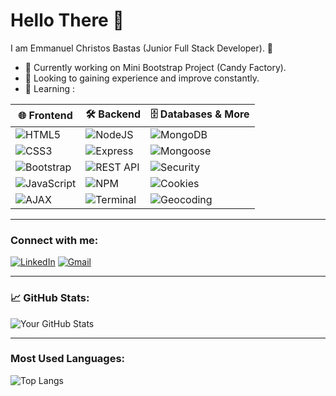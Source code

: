 # Hello There 👋

I am Emmanuel Christos Bastas (Junior Full Stack Developer). 🚀  
- 🔭 Currently working on Mini Bootstrap Project (Candy Factory).
- 👯 Looking to gaining experience and improve constantly. 
- 🌱 Learning :

| 🌐 **Frontend**                               | 🛠️ **Backend**                    | 🗄️ **Databases & More**                |
|-----------------------------------------------|-----------------------------------|-----------------------------------------|
| ![HTML5](https://img.shields.io/badge/HTML5-E34F26?style=for-the-badge&logo=html5&logoColor=white)  | ![NodeJS](https://img.shields.io/badge/Node.js-339933?style=for-the-badge&logo=nodedotjs&logoColor=white) | ![MongoDB](https://img.shields.io/badge/MongoDB-47A248?style=for-the-badge&logo=mongodb&logoColor=white) |
| ![CSS3](https://img.shields.io/badge/CSS3-1572B6?style=for-the-badge&logo=css3&logoColor=white)   | ![Express](https://img.shields.io/badge/Express.js-000000?style=for-the-badge&logo=express&logoColor=white) | ![Mongoose](https://img.shields.io/badge/Mongoose-880000?style=for-the-badge&logo=mongoose&logoColor=white) |
| ![Bootstrap](https://img.shields.io/badge/Bootstrap-7952B3?style=for-the-badge&logo=bootstrap&logoColor=white) | ![REST API](https://img.shields.io/badge/REST-API-blue?style=for-the-badge) | ![Security](https://img.shields.io/badge/Security-FFD700?style=for-the-badge&logo=security&logoColor=black) |
| ![JavaScript](https://img.shields.io/badge/JavaScript-F7DF1E?style=for-the-badge&logo=javascript&logoColor=black) | ![NPM](https://img.shields.io/badge/NPM-CB3837?style=for-the-badge&logo=npm&logoColor=white) | ![Cookies](https://img.shields.io/badge/Cookies-FFA500?style=for-the-badge&logo=cookiecutter&logoColor=white) |
| ![AJAX](https://img.shields.io/badge/AJAX-00599C?style=for-the-badge) | ![Terminal](https://img.shields.io/badge/Terminal-000000?style=for-the-badge&logo=gnubash&logoColor=white) | ![Geocoding](https://img.shields.io/badge/Geocoding-4CAF50?style=for-the-badge) |
  

---

### Connect with me:
[![LinkedIn](https://img.shields.io/badge/LinkedIn-0077B5?style=flat&logo=linkedin&logoColor=white)]([https://www.linkedin.com/in/your-profile](https://www.linkedin.com/in/emmanuelchristosbastas/))
[![Gmail](https://img.shields.io/badge/Gmail-D14836?style=flat&logo=gmail&logoColor=white)](mailto:manos.bastas.ma@gmail.com)

---

### 📈 GitHub Stats:
![Your GitHub Stats](https://github-readme-stats.vercel.app/api?username=EmmanuelBastas&show_icons=true&theme=radical)

---

### Most Used Languages:
![Top Langs](https://github-readme-stats.vercel.app/api/top-langs/?username=EmmanuelBastas&layout=compact&theme=radical)
